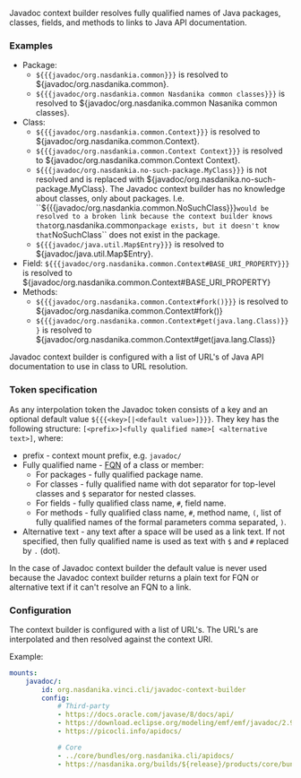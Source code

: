 Javadoc context builder resolves fully qualified names of Java packages, classes, fields, and methods to links to Java API documentation.

### Examples

* Package:
    * ``${{{javadoc/org.nasdankia.common}}}`` is resolved to ${javadoc/org.nasdanika.common}.
    * ``${{{javadoc/org.nasdankia.common Nasdanika common classes}}}`` is resolved to ${javadoc/org.nasdanika.common Nasanika common classes}.
* Class:
    * ``${{{javadoc/org.nasdankia.common.Context}}}`` is resolved to ${javadoc/org.nasdanika.common.Context}.
    * ``${{{javadoc/org.nasdankia.common.Context Context}}}`` is resolved to ${javadoc/org.nasdanika.common.Context Context}.
    * ``${{{javadoc/org.nasdankia.no-such-package.MyClass}}}`` is not resolved and is replaced with ${javadoc/org.nasdanika.no-such-package.MyClass}. The Javadoc context builder has no knowledge about classes, only about packages. I.e. ``${{{javadoc/org.nasdankia.common.NoSuchClass}}}`` would be resolved to a broken link because the context builder knows that ``org.nasdanika.common`` package exists, but it doesn't know that ``NoSuchClass`` does not exist in the package. 
    * ``${{{javadoc/java.util.Map$Entry}}}`` is resolved to ${javadoc/java.util.Map$Entry}.    
* Field: ``${{{javadoc/org.nasdanika.common.Context#BASE_URI_PROPERTY}}}`` is resolved to ${javadoc/org.nasdanika.common.Context#BASE_URI_PROPERTY}
* Methods: 
    * ``${{{javadoc/org.nasdanika.common.Context#fork()}}}`` is resolved to ${javadoc/org.nasdanika.common.Context#fork()}
    * ``${{{javadoc/org.nasdanika.common.Context#get(java.lang.Class)}}}`` is resolved to ${javadoc/org.nasdanika.common.Context#get(java.lang.Class)}
 
Javadoc context builder is configured with a list of URL's of Java API documentation to use in class to URL resolution.

### Token specification

As any interpolation token the Javadoc token consists of a key and an optional default value ``${{{<key>[|<default value>]}}}``.
They key has the following structure: ``[<prefix>]<fully qualified name>[ <alternative text>]``, where:

* prefix - context mount prefix, e.g. ``javadoc/``
* Fully qualified name - [FQN](https://en.wikipedia.org/wiki/Fully_qualified_name) of a class or member:
    * For packages - fully qualified package name.
    * For classes - fully qualified name with dot separator for top-level classes and ``$`` separator for nested classes.
    * For fields - fully qualified class name, ``#``, field name.
    * For methods - fully qualified class name, ``#``, method name, ``(``, list of fully qualified names of the formal parameters comma separated, ``)``.
* Alternative text - any text after a space will be used as a link text. If not specified, then fully qualified name is used as text with ``$`` and ``#`` replaced by ``.`` (dot).

In the case of Javadoc context builder the default value is never used because the Javadoc context builder returns a plain text for FQN or alternative text if it can't resolve an FQN to a link.          
 
### Configuration

The context builder is configured with a list of URL's. The URL's are interpolated and then resolved against the context URI.

Example:

```yaml
mounts:
    javadoc/:
        id: org.nasdanika.vinci.cli/javadoc-context-builder
        config:
            # Third-party
            - https://docs.oracle.com/javase/8/docs/api/
            - https://download.eclipse.org/modeling/emf/emf/javadoc/2.9.0/
            - https://picocli.info/apidocs/

            # Core
            - ../core/bundles/org.nasdanika.cli/apidocs/
            - https://nasdanika.org/builds/${release}/products/core/bundles/org.nasdanika.common/apidocs/
```
